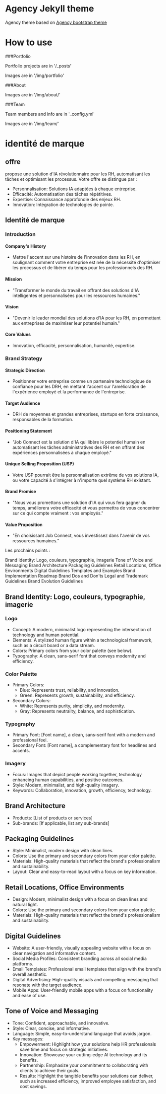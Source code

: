 Agency Jekyll theme
====================

Agency theme based on [Agency bootstrap theme ](https://startbootstrap.com/template-overviews/agency/)

# How to use

###Portfolio 

Portfolio projects are in '/_posts'

Images are in '/img/portfolio'

###About

Images are in '/img/about/'

###Team

Team members and info are in '_config.yml'

Images are in '/img/team/'


# identité de marque

## offre

propose une solution d'IA révolutionnaire pour les RH, automatisant les tâches et optimisant les processus. Votre offre se distingue par :

* Personnalisation: Solutions IA adaptées à chaque entreprise.
* Efficacité: Automatisation des tâches répétitives.
* Expertise: Connaissance approfondie des enjeux RH.
* Innovation: Intégration de technologies de pointe.

## Identité de marque

### Introduction

#### Company's History

* Mettre l'accent sur une histoire de l'innovation dans les RH, en soulignant comment votre entreprise est née de la nécessité d'optimiser les processus et de libérer du temps pour les professionnels des RH.

#### Mission

* "Transformer le monde du travail en offrant des solutions d'IA intelligentes et personnalisées pour les ressources humaines."

#### Vision

* "Devenir le leader mondial des solutions d'IA pour les RH, en permettant aux entreprises de maximiser leur potentiel humain."

#### Core Values

* Innovation, efficacité, personnalisation, humanité, expertise.

### Brand Strategy

#### Strategic Direction

* Positionner votre entreprise comme un partenaire technologique de confiance pour les DRH, en mettant l'accent sur l'amélioration de l'expérience employé et la performance de l'entreprise.

#### Target Audience

* DRH de moyennes et grandes entreprises, startups en forte croissance, responsables de la formation.

#### Positioning Statement

* "Job Connect est la solution d'IA qui libère le potentiel humain en automatisant les tâches administratives des RH et en offrant des expériences personnalisées à chaque employé."

#### Unique Selling Proposition (USP)

* Votre USP pourrait être la personnalisation extrême de vos solutions IA, ou votre capacité à s'intégrer à n'importe quel système RH existant.

#### Brand Promise

* "Nous vous promettons une solution d'IA qui vous fera gagner du temps, améliorera votre efficacité et vous permettra de vous concentrer sur ce qui compte vraiment : vos employés."

#### Value Proposition

* "En choisissant Job Connect, vous investissez dans l'avenir de vos ressources humaines."

Les prochains points :

Brand Identity: Logo, couleurs, typographie, imagerie
Tone of Voice and Messaging
Brand Architecture
Packaging Guidelines
Retail Locations, Office Environments
Digital Guidelines
Templates and Examples
Brand Implementation Roadmap
Brand Dos and Don'ts
Legal and Trademark Guidelines
Brand Evolution Guidelines

## Brand Identity: Logo, couleurs, typographie, imagerie

### Logo

* Concept: A modern, minimalist logo representing the intersection of technology and human potential.
* Elements: A stylized human figure within a technological framework, such as a circuit board or a data stream.
* Colors: Primary colors from your color palette (see below).
* Typography: A clean, sans-serif font that conveys modernity and efficiency.

### Color Palette

* Primary Colors:
  * Blue: Represents trust, reliability, and innovation.
  * Green: Represents growth, sustainability, and efficiency.
* Secondary Colors:
  * White: Represents purity, simplicity, and modernity.
  * Gray: Represents neutrality, balance, and sophistication.

### Typography
* Primary Font: [Font name], a clean, sans-serif font with a modern and professional feel.
* Secondary Font: [Font name], a complementary font for headlines and accents.

### Imagery
* Focus: Images that depict people working together, technology enhancing human capabilities, and positive outcomes.
* Style: Modern, minimalist, and high-quality imagery.
* Keywords: Collaboration, innovation, growth, efficiency, technology.

## Brand Architecture
* Products: [List of products or services]
* Sub-brands: [If applicable, list any sub-brands]

## Packaging Guidelines
* Style: Minimalist, modern design with clean lines.
* Colors: Use the primary and secondary colors from your color palette.
* Materials: High-quality materials that reflect the brand's professionalism and sustainability.
* Layout: Clear and easy-to-read layout with a focus on key information.

## Retail Locations, Office Environments
* Design: Modern, minimalist design with a focus on clean lines and natural light.
* Colors: Use the primary and secondary colors from your color palette.
* Materials: High-quality materials that reflect the brand's professionalism and sustainability.

## Digital Guidelines
* Website: A user-friendly, visually appealing website with a focus on clear navigation and informative content.
* Social Media Profiles: Consistent branding across all social media platforms.
* Email Templates: Professional email templates that align with the brand's overall aesthetic.
* Digital Advertising: High-quality visuals and compelling messaging that resonate with the target audience.
* Mobile Apps: User-friendly mobile apps with a focus on functionality and ease of use.

## Tone of Voice and Messaging
* Tone: Confident, approachable, and innovative.
* Style: Clear, concise, and informative.
* Language: Simple, easy-to-understand language that avoids jargon.
* Key messages:
  * Empowerment: Highlight how your solutions help HR professionals save time and focus on strategic initiatives.
  * Innovation: Showcase your cutting-edge AI technology and its benefits.
  * Partnership: Emphasize your commitment to collaborating with clients to achieve their goals.
  * Results: Highlight the tangible benefits your solutions can deliver, such as increased efficiency, improved employee satisfaction, and cost savings.
